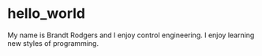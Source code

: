 # hello_world

My name is Brandt Rodgers and I enjoy control engineering.
I enjoy learning new styles of programming.
